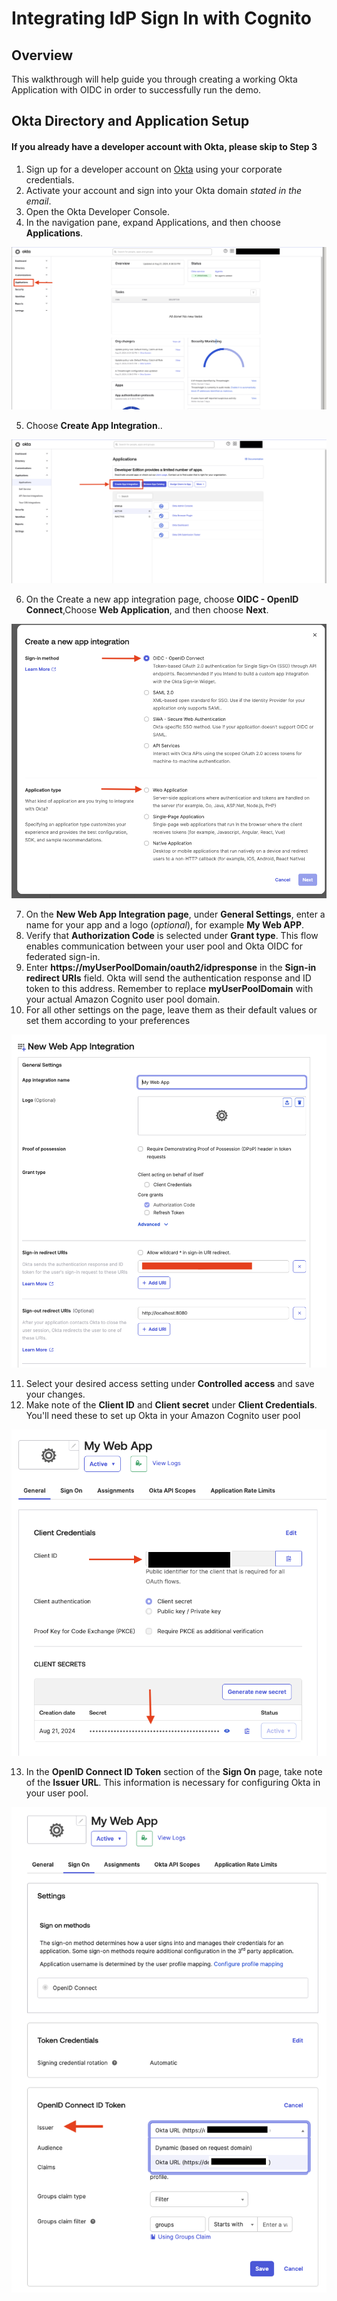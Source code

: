 # Integrating IdP Sign In with Cognito

## Overview

This walkthrough will help guide you through creating a working Okta Application with OIDC in order to successfully run the demo. 

## Okta Directory and Application Setup

#### If you already have a developer account with Okta, please skip to Step 3

1. Sign up for a developer account on [Okta](https://developer.okta.com/) using your corporate credentials.
2. Activate your account and sign into your Okta domain *stated in the email*.
3. Open the Okta Developer Console.
4. In the navigation pane, expand Applications, and then choose **Applications**.

 ![Console Page](images/1.png)

5. Choose **Create App Integration**..

![Add Applications](images/2.png)

6. On the Create a new app integration page, choose **OIDC - OpenID Connect**,Choose **Web Application**, and then choose **Next**.

![Create New Application](images/3.png)

7. On the **New Web App Integration page**, under **General Settings**, enter a name for your app and a logo (*optional*), for example **My Web APP**.
8. Verify that **Authorization Code** is selected under **Grant type**. This flow enables communication between your user pool and Okta OIDC for     federated sign-in.
9. Enter **https://myUserPoolDomain/oauth2/idpresponse** in the **Sign-in redirect URIs** field. Okta will send the authentication response and ID token to this address. Remember to replace **myUserPoolDomain** with your actual Amazon Cognito user pool domain.
10. For all other settings on the page, leave them as their default values or set them according to your preferences

![Set APP](images/6.png)

11. Select your desired access setting under **Controlled access** and save your changes.
12. Make note of the **Client ID** and **Client secret** under **Client Credentials**. You'll need these to set up Okta in your Amazon Cognito user pool

![Client Credentials](images/4.png)

13. In the **OpenID Connect ID Token** section of the **Sign On** page, take note of the **Issuer URL**. This information is necessary for configuring Okta in your user pool.

![Issue URL](images/5.png)



